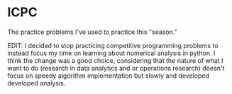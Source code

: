 # ICPC
The practice problems I've used to practice this "season."

EDIT: I decided to stop practicing competitive programming problems to instead focus my time on learning about numerical analysis in python.
I think the change was a good choice, considering that the nature of what I want to do (research in data analytics and or operations research) doesn't focus on speedy algorithm implementation but slowly and developed developed analysis. 
